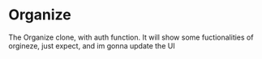 # Organize
The Organize clone, with auth function.
It will show some fuctionalities of orgineze, just expect, and im gonna update the UI
